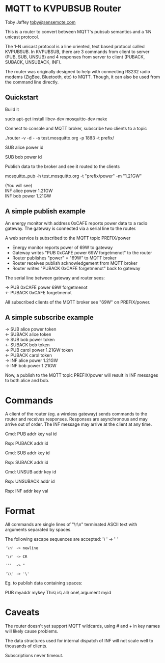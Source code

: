 MQTT to KVPUBSUB Router
=======================
Toby Jaffey <toby@sensemote.com>

This is a router to convert between MQTT's pubsub semantics and a 1:N unicast
protocol.

The 1-N unicast protocol is a line oriented, text based protocol called
KVPUBSUB. In KVPUBSUB, there are 3 commands from client to server (PUB, SUB,
UNSUB) and 4 responses from server to client (PUBACK, SUBACK, UNSUBACK, INF).

The router was originally designed to help with connecting RS232 radio modems
(ZigBee, Bluetooth, etc) to MQTT. Though, it can also be used from the command
line directly.


Quickstart
----------

Build it

sudo apt-get install libev-dev mosquitto-dev
make

Connect to console and MQTT broker, subscribe two clients to a topic

./router -v -d - -s test.mosquitto.org -p 1883 -t prefix/

SUB alice power id

SUB bob power id


Publish data to the broker and see it routed to the clients

mosquitto_pub -h test.mosquitto.org -t "prefix/power" -m "1.21GW"

(You will see)  
INF alice power 1.21GW  
INF bob power 1.21GW  


A simple publish example
------------------------

An energy monitor with address 0xCAFE reports power data to a radio gateway.
The gateway is connected via a serial line to the router.

A web service is subscribed to the MQTT topic PREFIX/power

* Energy monitor reports power of 69W to gateway
* Gateway writes "PUB 0xCAFE power 69W forgetmenot" to the router
* Router publishes "power" = "69W" to MQTT broker
* Router receives publish acknowledgement from MQTT broker
* Router writes "PUBACK 0xCAFE forgetmenot" back to gateway

The serial line between gateway and router sees:

-> PUB 0xCAFE power 69W forgetmenot  
<- PUBACK 0xCAFE forgetmenot  

All subscribed clients of the MQTT broker see "69W" on PREFIX/power.

A simple subscribe example
--------------------------

-> SUB alice power token  
<- SUBACK alice token  
-> SUB bob power token  
<- SUBACK bob token  
-> PUB carol power 1.21GW token  
<- PUBACK carol token  
-> INF alice power 1.21GW  
-> INF bob power 1.21GW  

Now, a publish to the MQTT topic PREFIX/power will result in INF messages to
both alice and bob.


Commands
========

A client of the router (eg. a wireless gateway) sends commands to the router
and receives responses. Responses are asynchronous and may arrive out of order.
The INF message may arrive at the client at any time.

Cmd: PUB addr key val id

Rsp: PUBACK addr id

Cmd: SUB addr key id

Rsp: SUBACK addr id

Cmd: UNSUB addr key id

Rsp: UNSUBACK addr id

Rsp: INF addr key val

Format
======

All commands are single lines of "\r\n" terminated ASCII text with arguments
separated by spaces.

The following escape sequences are accepted:
    '\ ' -> ' '

    '\n' -> newline

    '\r' -> CR

    '"'  -> "

    '\\' -> '\'

Eg. to publish data containing spaces:

PUB myaddr mykey This\ is\ all\ one\ argument myid


Caveats
=======

The router doesn't yet support MQTT wildcards, using # and + in key names will
likely cause problems.

The data structures used for internal dispatch of INF will not scale well to thousands of clients.

Subscriptions never timeout.

